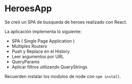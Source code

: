 # HeroesApp

Se creó un SPA de busqueda de heroes realizado con React.

La aplicación implementa lo siguiente:

- SPA ( Single Page Application )
- Multiples Routers
- Push y Replace en el History
- Leer argumentos por URL
- QueryParams
- Aplicar filtros utilizando QueryStrings

Recuerden instalar los modulos de node con `npm install`.